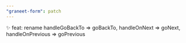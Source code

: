 ```yaml
---
"graneet-form": patch
---
```


✨ feat: rename handleGoBackTo => goBackTo, handleOnNext => goNext, handleOnPrevious => goPrevious
